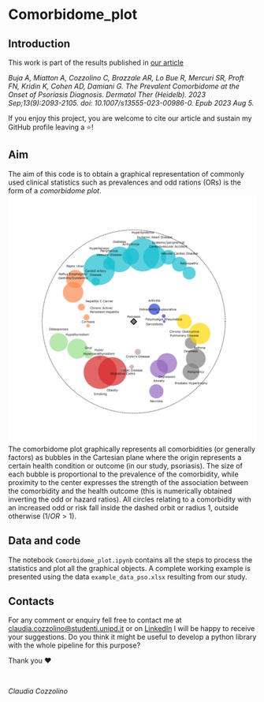 # Comorbidome_plot

## Introduction
This work is part of the results published in [our article](https://link.springer.com/article/10.1007/s13555-023-00986-0)

<i>Buja A, Miatton A, Cozzolino C, Brazzale AR, Lo Bue R, Mercuri SR, Proft FN, Kridin K, Cohen AD, Damiani G. The Prevalent Comorbidome at the Onset of Psoriasis Diagnosis. Dermatol Ther (Heidelb). 2023 Sep;13(9):2093-2105. doi: 10.1007/s13555-023-00986-0. Epub 2023 Aug 5.</i>

If you enjoy this project, you are welcome to cite our article and sustain my GitHub profile leaving a ⭐!


## Aim

The aim of this code is to obtain a graphical representation of commonly used clinical statistics such as prevalences and odd rations (ORs) is the form of a <i> comorbidome plot</i>.
![](https://github.com/coclab/Comorbidome_plot/blob/main/comorbidome_plot.png)
The comorbidome plot graphically represents all comorbidities (or generally factors) as bubbles in the Cartesian plane where the origin represents a certain health condition or outcome (in our study, psoriasis). The size of each bubble is proportional to the prevalence of the comorbidity, while proximity to the center expresses the strength of the association between the comorbidity and the health outcome (this is numerically obtained inverting the odd or hazard ratios). All circles relating to a comorbidity with an increased odd or risk fall inside the dashed orbit or radius 1, outside otherwise ($1/OR > 1$).

## Data and code
The notebook ```Comorbidome_plot.ipynb``` contains all the steps to process the statistics and plot all the graphical objects. A complete working example is presented using the data ```example_data_pso.xlsx``` resulting from our study.

## Contacts
For any comment or enquiry fell free to contact me at claudia.cozzolino@studenti.unipd.it or on [LinkedIn](https://www.linkedin.com/in/claudia-cozzolino-7b11661b8/)
I will be happy to receive your suggestions. Do you think it might be useful to develop a python library with the whole pipeline for this purpose?

Thank you ❤️

<br>

<i>Claudia Cozzolino </i>

